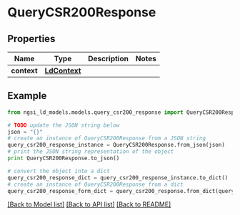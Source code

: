 # QueryCSR200Response


## Properties
Name | Type | Description | Notes
------------ | ------------- | ------------- | -------------
**context** | [**LdContext**](LdContext.md) |  | 

## Example

```python
from ngsi_ld_models.models.query_csr200_response import QueryCSR200Response

# TODO update the JSON string below
json = "{}"
# create an instance of QueryCSR200Response from a JSON string
query_csr200_response_instance = QueryCSR200Response.from_json(json)
# print the JSON string representation of the object
print QueryCSR200Response.to_json()

# convert the object into a dict
query_csr200_response_dict = query_csr200_response_instance.to_dict()
# create an instance of QueryCSR200Response from a dict
query_csr200_response_form_dict = query_csr200_response.from_dict(query_csr200_response_dict)
```
[[Back to Model list]](../README.md#documentation-for-models) [[Back to API list]](../README.md#documentation-for-api-endpoints) [[Back to README]](../README.md)


